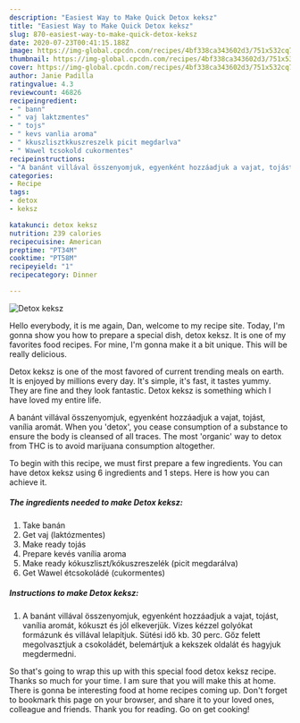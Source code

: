 ```yaml
---
description: "Easiest Way to Make Quick Detox keksz"
title: "Easiest Way to Make Quick Detox keksz"
slug: 870-easiest-way-to-make-quick-detox-keksz
date: 2020-07-23T00:41:15.188Z
image: https://img-global.cpcdn.com/recipes/4bf338ca343602d3/751x532cq70/detox-keksz-recept-foto.jpg
thumbnail: https://img-global.cpcdn.com/recipes/4bf338ca343602d3/751x532cq70/detox-keksz-recept-foto.jpg
cover: https://img-global.cpcdn.com/recipes/4bf338ca343602d3/751x532cq70/detox-keksz-recept-foto.jpg
author: Janie Padilla
ratingvalue: 4.3
reviewcount: 46826
recipeingredient:
- " bann"
- " vaj laktzmentes"
- " tojs"
- " kevs vanlia aroma"
- " kkuszlisztkkuszreszelk picit megdarlva"
- " Wawel tcsokold cukormentes"
recipeinstructions:
- "A banánt villával összenyomjuk, egyenként hozzáadjuk a vajat, tojást, vanília aromát, kókuszt és jól elkeverjük. Vizes kézzel golyókat formázunk és villával lelapítjuk. Sütési idő kb. 30 perc. Gőz felett megolvasztjuk a csokoládét, belemártjuk a kekszek oldalát és hagyjuk megdermedni."
categories:
- Recipe
tags:
- detox
- keksz

katakunci: detox keksz 
nutrition: 239 calories
recipecuisine: American
preptime: "PT34M"
cooktime: "PT58M"
recipeyield: "1"
recipecategory: Dinner

---
```



![Detox keksz](https://img-global.cpcdn.com/recipes/4bf338ca343602d3/751x532cq70/detox-keksz-recept-foto.jpg)

Hello everybody, it is me again, Dan, welcome to my recipe site. Today, I'm gonna show you how to prepare a special dish, detox keksz. It is one of my favorites food recipes. For mine, I'm gonna make it a bit unique. This will be really delicious.

Detox keksz is one of the most favored of current trending meals on earth. It is enjoyed by millions every day. It's simple, it's fast, it tastes yummy. They are fine and they look fantastic. Detox keksz is something which I have loved my entire life.

A banánt villával összenyomjuk, egyenként hozzáadjuk a vajat, tojást, vanília aromát. When you &#39;detox&#39;, you cease consumption of a substance to ensure the body is cleansed of all traces. The most &#39;organic&#39; way to detox from THC is to avoid marijuana consumption altogether.


To begin with this recipe, we must first prepare a few ingredients. You can have detox keksz using 6 ingredients and 1 steps. Here is how you can achieve it.

<!--inarticleads1-->

##### The ingredients needed to make Detox keksz:

1. Take  banán
1. Get  vaj (laktózmentes)
1. Make ready  tojás
1. Prepare  kevés vanília aroma
1. Make ready  kókuszliszt/kókuszreszelék (picit megdarálva)
1. Get  Wawel étcsokoládé (cukormentes)




<!--inarticleads2-->

##### Instructions to make Detox keksz:

1. A banánt villával összenyomjuk, egyenként hozzáadjuk a vajat, tojást, vanília aromát, kókuszt és jól elkeverjük. Vizes kézzel golyókat formázunk és villával lelapítjuk. Sütési idő kb. 30 perc. Gőz felett megolvasztjuk a csokoládét, belemártjuk a kekszek oldalát és hagyjuk megdermedni.




So that's going to wrap this up with this special food detox keksz recipe. Thanks so much for your time. I am sure that you will make this at home. There is gonna be interesting food at home recipes coming up. Don't forget to bookmark this page on your browser, and share it to your loved ones, colleague and friends. Thank you for reading. Go on get cooking!
